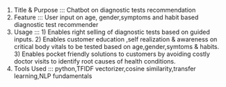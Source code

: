1. Title & Purpose	::: Chatbot on diagnostic tests recommendation
2. Feature	::: User input on age, gender,symptoms and habit based diagnostic test recommender
3. Usage	::: 1) Enables right selling of diagnostic tests based on guided inputs.
           2) Enables customer education ,self realization & awareness on critical body vitals to be tested based on age,gender,symtoms & habits.
           3) Enables pocket friendly solutions to customers by avoiding costly doctor visits to identify root causes of health conditions.
4. Tools Used ::: python,TFIDF vectorizer,cosine similarity,transfer learning,NLP fundamentals

